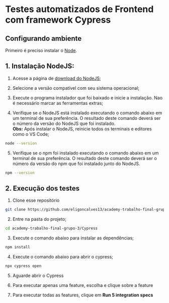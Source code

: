 # Testes automatizados de Frontend com framework Cypress

## Configurando ambiente

Primeiro é preciso instalar o [Node](https://nodejs.org/en/download/).

## 1. Instalação NodeJS: 

1. Acesse a página de [download do NodeJS](https://nodejs.org/en/download/);

2. Selecione a versão compatível com seu sistema operacional;

3. Execute o programa instalador que foi baixado e inicie a instalação. Nao é necessário marcar as ferramentas extras;

4. Verifique se o NodeJS está instalado executando o comando abaixo em um terminal de sua preferência. O resultado deste comando deverá ser o número da versão do NodeJS que foi instalado.<br>**Obs:** Após instalar o NodeJS, reinicie todos os terminais e editores como o VS Code;

```sh
node --version
```

5. Verifique se o npm foi instalado executando o comando abaixo em um terminal de sua preferência. O resultado deste comando deverá ser o número da versão do npm que foi instalado junto do NodeJS.

```sh
npm --version
```

## 2. Execução dos testes

1. Clone esse repositório
```sh
git clone https://github.com/eligoncalves13/academy-trabalho-final-grupo-3.git
```
2. Entre na pasta do projeto;
```sh
cd academy-trabalho-final-grupo-3/Cypress
```
3. Execute o comando abaixo para instalar as dependências;
```sh
npm install
```
4. Execute o comando abaixo para abrir o cypress;
```sh
npx cypress open
```
5. Aguarde abrir o Cypress

6. Para executar apenas uma feature, escolha e clique sobre a feature

7. Para executar todas as features, clique em **Run 5 integration specs**